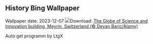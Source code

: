 ## History Bing Wallpaper
Wallpaper date: 2023-12-07
![](https://www.bing.com/th?id=OHR.CERNCenter_EN-US9854867489_UHD.jpg&w=1000)Download: [The Globe of Science and Innovation building, Meyrin, Switzerland (© Deyan Baric/Alamy)](https://www.bing.com/th?id=OHR.CERNCenter_EN-US9854867489_UHD.jpg)

Auto get programm by LtgX
